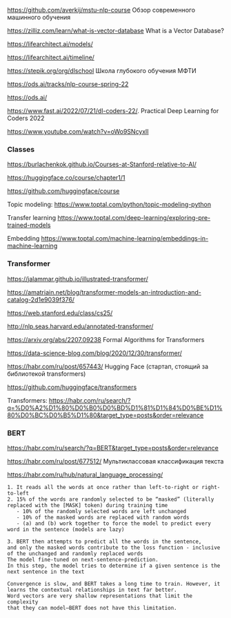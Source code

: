 https://github.com/averkij/mstu-nlp-course Обзор современного машинного обучения

https://zilliz.com/learn/what-is-vector-database  What is a Vector Database?

https://lifearchitect.ai/models/

https://lifearchitect.ai/timeline/

https://stepik.org/org/dlschool  Школа глубокого обучения МФТИ

https://ods.ai/tracks/nlp-course-spring-22 

https://ods.ai/

https://www.fast.ai/2022/07/21/dl-coders-22/. Practical Deep Learning for Coders 2022

https://www.youtube.com/watch?v=oWo9SNcyxlI

### Classes 
https://burlachenkok.github.io/Courses-at-Stanford-relative-to-AI/

https://huggingface.co/course/chapter1/1

https://github.com/huggingface/course

Topic modeling:
https://www.toptal.com/python/topic-modeling-python

Transfer learning
https://www.toptal.com/deep-learning/exploring-pre-trained-models

Embedding
https://www.toptal.com/machine-learning/embeddings-in-machine-learning


### Transformer

https://jalammar.github.io/illustrated-transformer/

https://amatriain.net/blog/transformer-models-an-introduction-and-catalog-2d1e9039f376/

https://web.stanford.edu/class/cs25/

http://nlp.seas.harvard.edu/annotated-transformer/

https://arxiv.org/abs/2207.09238 Formal Algorithms for Transformers

https://data-science-blog.com/blog/2020/12/30/transformer/ 

https://habr.com/ru/post/657443/ Hugging Face (стартап, стоящий за библиотекой transformers)

https://github.com/huggingface/transformers

Transformers: https://habr.com/ru/search/?q=%D0%A2%D1%80%D0%B0%D0%BD%D1%81%D1%84%D0%BE%D1%80%D0%BC%D0%B5%D1%80&target_type=posts&order=relevance


### BERT
https://habr.com/ru/search/?q=BERT&target_type=posts&order=relevance

https://habr.com/ru/post/677512/ Мультиклассовая классификация текста

https://habr.com/ru/hub/natural_language_processing/
```
1. It reads all the words at once rather than left-to-right or right-to-left
2. 15% of the words are randomly selected to be “masked” (literally replaced with the [MASK] token) during training time
   - 10% of the randomly selected words are left unchanged
   - 10% of the masked words are replaced with random words
   - (a) and (b) work together to force the model to predict every word in the sentence (models are lazy)

3. BERT then attempts to predict all the words in the sentence, 
and only the masked words contribute to the loss function - inclusive of the unchanged and randomly replaced words
The model fine-tuned on next-sentence-prediction. 
In this step, the model tries to determine if a given sentence is the next sentence in the text

Convergence is slow, and BERT takes a long time to train. However, it learns the contextual relationships in text far better. 
Word vectors are very shallow representations that limit the complexity 
that they can model—BERT does not have this limitation.
```
